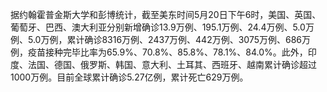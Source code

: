 据约翰霍普金斯大学和彭博统计，截至美东时间5月20日下午6时，美国、英国、葡萄牙、巴西、澳大利亚分别新增确诊13.9万例、195.1万例、24.4万例、5.0万例、5.0万例，累计确诊8316万例、2437万例、442万例、3075万例、686万例，疫苗接种完毕比率为65.9%、70.8%、85.8%、78.1%、84.0%。此外，印度、法国、德国、俄罗斯、韩国、意大利、土耳其、西班牙、越南累计确诊超过1000万例。目前全球累计确诊5.27亿例，累计死亡629万例。